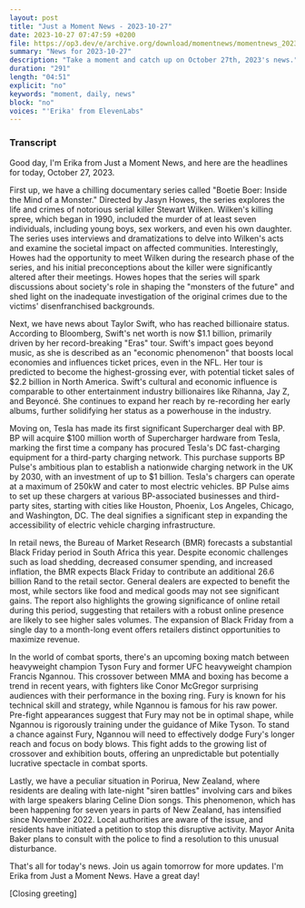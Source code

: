 ```yaml
---
layout: post
title: "Just a Moment News - 2023-10-27"
date: 2023-10-27 07:47:59 +0200
file: https://op3.dev/e/archive.org/download/momentnews/momentnews_2023-10-27.mp3
summary: "News for 2023-10-27"
description: "Take a moment and catch up on October 27th, 2023's news."
duration: "291"
length: "04:51"
explicit: "no"
keywords: "moment, daily, news"
block: "no"
voices: "'Erika' from ElevenLabs"
---
```


### Transcript

Good day, I'm Erika from Just a Moment News, and here are the headlines for today, October 27, 2023.

First up, we have a chilling documentary series called "Boetie Boer: Inside the Mind of a Monster." Directed by Jasyn Howes, the series explores the life and crimes of notorious serial killer Stewart Wilken. Wilken's killing spree, which began in 1990, included the murder of at least seven individuals, including young boys, sex workers, and even his own daughter. The series uses interviews and dramatizations to delve into Wilken's acts and examine the societal impact on affected communities. Interestingly, Howes had the opportunity to meet Wilken during the research phase of the series, and his initial preconceptions about the killer were significantly altered after their meetings. Howes hopes that the series will spark discussions about society's role in shaping the "monsters of the future" and shed light on the inadequate investigation of the original crimes due to the victims' disenfranchised backgrounds.

Next, we have news about Taylor Swift, who has reached billionaire status. According to Bloomberg, Swift's net worth is now $1.1 billion, primarily driven by her record-breaking "Eras" tour. Swift's impact goes beyond music, as she is described as an "economic phenomenon" that boosts local economies and influences ticket prices, even in the NFL. Her tour is predicted to become the highest-grossing ever, with potential ticket sales of $2.2 billion in North America. Swift's cultural and economic influence is comparable to other entertainment industry billionaires like Rihanna, Jay Z, and Beyoncé. She continues to expand her reach by re-recording her early albums, further solidifying her status as a powerhouse in the industry.

Moving on, Tesla has made its first significant Supercharger deal with BP. BP will acquire $100 million worth of Supercharger hardware from Tesla, marking the first time a company has procured Tesla's DC fast-charging equipment for a third-party charging network. This purchase supports BP Pulse's ambitious plan to establish a nationwide charging network in the UK by 2030, with an investment of up to $1 billion. Tesla's chargers can operate at a maximum of 250kW and cater to most electric vehicles. BP Pulse aims to set up these chargers at various BP-associated businesses and third-party sites, starting with cities like Houston, Phoenix, Los Angeles, Chicago, and Washington, DC. The deal signifies a significant step in expanding the accessibility of electric vehicle charging infrastructure.

In retail news, the Bureau of Market Research (BMR) forecasts a substantial Black Friday period in South Africa this year. Despite economic challenges such as load shedding, decreased consumer spending, and increased inflation, the BMR expects Black Friday to contribute an additional 26.6 billion Rand to the retail sector. General dealers are expected to benefit the most, while sectors like food and medical goods may not see significant gains. The report also highlights the growing significance of online retail during this period, suggesting that retailers with a robust online presence are likely to see higher sales volumes. The expansion of Black Friday from a single day to a month-long event offers retailers distinct opportunities to maximize revenue.

In the world of combat sports, there's an upcoming boxing match between heavyweight champion Tyson Fury and former UFC heavyweight champion Francis Ngannou. This crossover between MMA and boxing has become a trend in recent years, with fighters like Conor McGregor surprising audiences with their performance in the boxing ring. Fury is known for his technical skill and strategy, while Ngannou is famous for his raw power. Pre-fight appearances suggest that Fury may not be in optimal shape, while Ngannou is rigorously training under the guidance of Mike Tyson. To stand a chance against Fury, Ngannou will need to effectively dodge Fury's longer reach and focus on body blows. This fight adds to the growing list of crossover and exhibition bouts, offering an unpredictable but potentially lucrative spectacle in combat sports.

Lastly, we have a peculiar situation in Porirua, New Zealand, where residents are dealing with late-night "siren battles" involving cars and bikes with large speakers blaring Celine Dion songs. This phenomenon, which has been happening for seven years in parts of New Zealand, has intensified since November 2022. Local authorities are aware of the issue, and residents have initiated a petition to stop this disruptive activity. Mayor Anita Baker plans to consult with the police to find a resolution to this unusual disturbance.

That's all for today's news. Join us again tomorrow for more updates. I'm Erika from Just a Moment News. Have a great day!

[Closing greeting]
